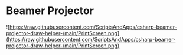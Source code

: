 # Beamer Projector


![https://raw.githubusercontent.com/ScriptsAndApps/csharp-beamer-projector-draw-helper-/main/PrintScreen.png](https://raw.githubusercontent.com/ScriptsAndApps/csharp-beamer-projector-draw-helper-/main/PrintScreen.png)
